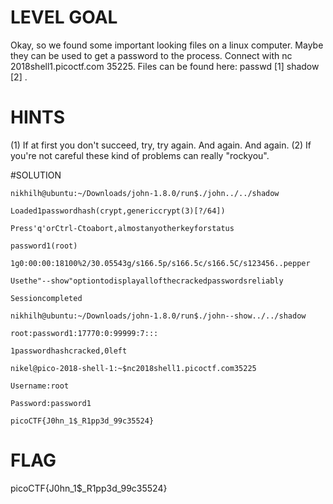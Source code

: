 # LEVEL GOAL

Okay, so we found some important looking files on a linux computer. Maybe they can be used to get a password to the process. Connect with nc 2018shell1.picoctf.com 35225. Files can be found here: passwd [1]  shadow [2] .

# HINTS

(1) If at first you don't succeed, try, try again. And again. And again. (2) If you're not careful these kind of problems can really "rockyou".

#SOLUTION

`nikhilh@ubuntu:~/Downloads/john-1.8.0/run$./john../../shadow`

`Loaded1passwordhash(crypt,genericcrypt(3)[?/64])`

`Press'q'orCtrl-Ctoabort,almostanyotherkeyforstatus`

`password1(root)`

`1g0:00:00:18100%2/30.05543g/s166.5p/s166.5c/s166.5C/s123456..pepper`

`Usethe"--show"optiontodisplayallofthecrackedpasswordsreliably`

`Sessioncompleted`

`nikhilh@ubuntu:~/Downloads/john-1.8.0/run$./john--show../../shadow`

`root:password1:17770:0:99999:7:::`

`1passwordhashcracked,0left`

`nikel@pico-2018-shell-1:~$nc2018shell1.picoctf.com35225`

`Username:root`

`Password:password1`

`picoCTF{J0hn_1$_R1pp3d_99c35524}`

# FLAG

picoCTF{J0hn_1$_R1pp3d_99c35524}
